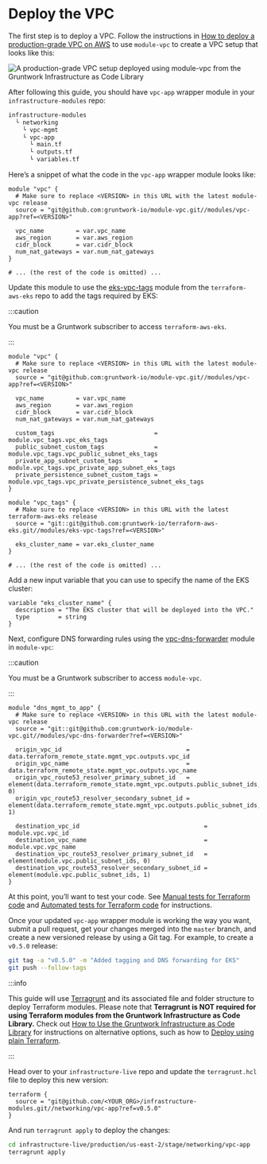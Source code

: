 # Deploy the VPC

The first step is to deploy a VPC. Follow the instructions in
[How to deploy a production-grade VPC on AWS](/docs/guides/build-it-yourself/vpc/stub) to use
`module-vpc` to create a VPC setup that looks like this:

![A production-grade VPC setup deployed using module-vpc from the Gruntwork Infrastructure as Code Library](/img/guides/build-it-yourself/vpc/vpc-diagram.png)

After following this guide, you should have `vpc-app` wrapper module in your `infrastructure-modules` repo:

```bash
infrastructure-modules
  └ networking
    └ vpc-mgmt
    └ vpc-app
      └ main.tf
      └ outputs.tf
      └ variables.tf
```

Here’s a snippet of what the code in the `vpc-app` wrapper module looks like:

```hcl title=infrastructure-modules/networking/vpc-app/main.tf
module "vpc" {
  # Make sure to replace <VERSION> in this URL with the latest module-vpc release
  source = "git@github.com:gruntwork-io/module-vpc.git//modules/vpc-app?ref=<VERSION>"

  vpc_name         = var.vpc_name
  aws_region       = var.aws_region
  cidr_block       = var.cidr_block
  num_nat_gateways = var.num_nat_gateways
}

# ... (the rest of the code is omitted) ...
```

Update this module to use the
[eks-vpc-tags](https://github.com/gruntwork-io/terraform-aws-eks/tree/master/modules/eks-vpc-tags) module from the
`terraform-aws-eks` repo to add the tags required by EKS:

:::caution

You must be a <span className="js-subscribe-cta">Gruntwork subscriber</span> to access `terraform-aws-eks`.

:::

```hcl title=infrastructure-modules/networking/vpc-app/main.tf
module "vpc" {
  # Make sure to replace <VERSION> in this URL with the latest module-vpc release
  source = "git@github.com:gruntwork-io/module-vpc.git//modules/vpc-app?ref=<VERSION>"

  vpc_name         = var.vpc_name
  aws_region       = var.aws_region
  cidr_block       = var.cidr_block
  num_nat_gateways = var.num_nat_gateways

  custom_tags                            = module.vpc_tags.vpc_eks_tags
  public_subnet_custom_tags              = module.vpc_tags.vpc_public_subnet_eks_tags
  private_app_subnet_custom_tags         = module.vpc_tags.vpc_private_app_subnet_eks_tags
  private_persistence_subnet_custom_tags = module.vpc_tags.vpc_private_persistence_subnet_eks_tags
}

module "vpc_tags" {
  # Make sure to replace <VERSION> in this URL with the latest terraform-aws-eks release
  source = "git::git@github.com:gruntwork-io/terraform-aws-eks.git//modules/eks-vpc-tags?ref=<VERSION>"

  eks_cluster_name = var.eks_cluster_name
}

# ... (the rest of the code is omitted) ...
```

Add a new input variable that you can use to specify the name of the EKS cluster:

```hcl title=infrastructure-modules/networking/vpc-app/variables.tf
variable "eks_cluster_name" {
  description = "The EKS cluster that will be deployed into the VPC."
  type        = string
}
```

Next, configure DNS forwarding rules using the
[vpc-dns-forwarder](https://github.com/gruntwork-io/module-vpc/tree/master/modules/vpc-dns-forwarder) module in
`module-vpc`:

:::caution

You must be a <span className="js-subscribe-cta">Gruntwork subscriber</span> to access `module-vpc`.

:::

```hcl title=infrastructure-modules/networking/vpc-app/main.tf
module "dns_mgmt_to_app" {
  # Make sure to replace <VERSION> in this URL with the latest module-vpc release
  source = "git::git@github.com:gruntwork-io/module-vpc.git//modules/vpc-dns-forwarder?ref=<VERSION>"

  origin_vpc_id                                   = data.terraform_remote_state.mgmt_vpc.outputs.vpc_id
  origin_vpc_name                                 = data.terraform_remote_state.mgmt_vpc.outputs.vpc_name
  origin_vpc_route53_resolver_primary_subnet_id   = element(data.terraform_remote_state.mgmt_vpc.outputs.public_subnet_ids, 0)
  origin_vpc_route53_resolver_secondary_subnet_id = element(data.terraform_remote_state.mgmt_vpc.outputs.public_subnet_ids, 1)

  destination_vpc_id                                   = module.vpc.vpc_id
  destination_vpc_name                                 = module.vpc.vpc_name
  destination_vpc_route53_resolver_primary_subnet_id   = element(module.vpc.public_subnet_ids, 0)
  destination_vpc_route53_resolver_secondary_subnet_id = element(module.vpc.public_subnet_ids, 1)
}
```

At this point, you’ll want to test your code. See
[Manual tests for Terraform code](https://gruntwork.io/guides/foundations/how-to-use-gruntwork-infrastructure-as-code-library#manual_tests_terraform)
and
[Automated tests for Terraform code](https://gruntwork.io/guides/foundations/how-to-use-gruntwork-infrastructure-as-code-library#automated_tests_terraform)
for instructions.

Once your updated `vpc-app` wrapper module is working the way you want, submit a pull request, get your changes merged
into the `master` branch, and create a new versioned release by using a Git tag. For example, to create a `v0.5.0`
release:

```bash
git tag -a "v0.5.0" -m "Added tagging and DNS forwarding for EKS"
git push --follow-tags
```

:::info

This guide will use [Terragrunt](https://github.com/gruntwork-io/terragrunt) and its associated file and folder
structure to deploy Terraform modules. Please note that **Terragrunt is NOT required for using Terraform modules from
the Gruntwork Infrastructure as Code Library.** Check out
[How to Use the Gruntwork Infrastructure as Code Library](https://gruntwork.io/guides/foundations/how-to-use-gruntwork-infrastructure-as-code-library) for instructions
on alternative options, such as how to
[Deploy using plain Terraform](https://gruntwork.io/guides/foundations/how-to-use-gruntwork-infrastructure-as-code-library#deploy_using_plain_terraform).

:::

Head over to your `infrastructure-live` repo and update the `terragrunt.hcl` file to deploy this new version:

```hcl title=infrastructure-live/production/us-east-2/stage/networking/vpc-app/terragrunt.hcl
terraform {
  source = "git@github.com/<YOUR_ORG>/infrastructure-modules.git//networking/vpc-app?ref=v0.5.0"
}
```

And run `terragrunt apply` to deploy the changes:

```bash
cd infrastructure-live/production/us-east-2/stage/networking/vpc-app
terragrunt apply
```
